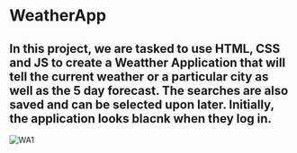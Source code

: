 # WeatherApp

## In this project, we are tasked to use HTML, CSS and JS to create a Weatther Application that will tell the current weather or a particular city as well as the 5 day forecast. The searches are also saved and can be selected upon later. Initially, the application looks blacnk when they log in. 

![WA1](https://user-images.githubusercontent.com/81788122/121631366-fadc5100-ca4c-11eb-8645-99a8a1a9cde4.PNG)
